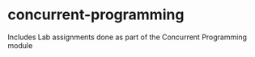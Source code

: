 # concurrent-programming
Includes Lab assignments done as part of the Concurrent Programming module
